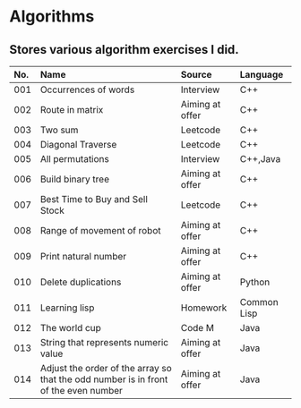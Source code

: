 # Algorithms
Stores various algorithm exercises I did.
---
|No.|Name|Source|Language
|:-|:-|:-|:-|
|001|Occurrences of words|Interview|C++|
|002|Route in matrix|Aiming at offer|C++|
|003|Two sum|Leetcode|C++|
|004|Diagonal Traverse|Leetcode|C++|
|005|All permutations|Interview|C++,Java|
|006|Build binary tree|Aiming at offer|C++|
|007|Best Time to Buy and Sell Stock|Leetcode|C++|
|008|Range of movement of robot|Aiming at offer|C++|
|009|Print natural number|Aiming at offer|C++|
|010|Delete duplications|Aiming at offer|Python|
|011|Learning lisp|Homework|Common Lisp|
|012|The world cup|Code M|Java|
|013|String that represents numeric value|Aiming at offer|Java|
|014|Adjust the order of the array so that the odd number is in front of the even number|Aiming at offer|Java|
